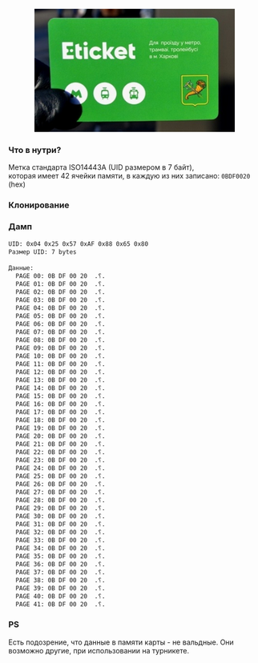 <p align="center"><img src="https://raw.githubusercontent.com/kotleni/kotleni.github.io/master/assets/etiket_f.png" width=400></img></p>

### Что в нутри?
Метка стандарта ISO14443A (UID размером в 7 байт),<br>
которая имеет 42 ячейки памяти, в каждую из них записано: ```0BDF0020``` (hex)

### Клонирование

### Дамп
```
UID: 0x04 0x25 0x57 0xAF 0x88 0x65 0x80
Размер UID: 7 bytes

Данные:
  PAGE 00: 0B DF 00 20  .⸮. 
  PAGE 01: 0B DF 00 20  .⸮. 
  PAGE 02: 0B DF 00 20  .⸮. 
  PAGE 03: 0B DF 00 20  .⸮. 
  PAGE 04: 0B DF 00 20  .⸮. 
  PAGE 05: 0B DF 00 20  .⸮. 
  PAGE 06: 0B DF 00 20  .⸮. 
  PAGE 07: 0B DF 00 20  .⸮. 
  PAGE 08: 0B DF 00 20  .⸮. 
  PAGE 09: 0B DF 00 20  .⸮. 
  PAGE 10: 0B DF 00 20  .⸮. 
  PAGE 11: 0B DF 00 20  .⸮. 
  PAGE 12: 0B DF 00 20  .⸮. 
  PAGE 13: 0B DF 00 20  .⸮. 
  PAGE 14: 0B DF 00 20  .⸮. 
  PAGE 15: 0B DF 00 20  .⸮. 
  PAGE 16: 0B DF 00 20  .⸮. 
  PAGE 17: 0B DF 00 20  .⸮. 
  PAGE 18: 0B DF 00 20  .⸮. 
  PAGE 19: 0B DF 00 20  .⸮. 
  PAGE 20: 0B DF 00 20  .⸮. 
  PAGE 21: 0B DF 00 20  .⸮. 
  PAGE 22: 0B DF 00 20  .⸮. 
  PAGE 23: 0B DF 00 20  .⸮. 
  PAGE 24: 0B DF 00 20  .⸮. 
  PAGE 25: 0B DF 00 20  .⸮. 
  PAGE 26: 0B DF 00 20  .⸮. 
  PAGE 27: 0B DF 00 20  .⸮. 
  PAGE 28: 0B DF 00 20  .⸮. 
  PAGE 29: 0B DF 00 20  .⸮. 
  PAGE 30: 0B DF 00 20  .⸮. 
  PAGE 31: 0B DF 00 20  .⸮. 
  PAGE 32: 0B DF 00 20  .⸮. 
  PAGE 33: 0B DF 00 20  .⸮. 
  PAGE 34: 0B DF 00 20  .⸮. 
  PAGE 35: 0B DF 00 20  .⸮. 
  PAGE 36: 0B DF 00 20  .⸮. 
  PAGE 37: 0B DF 00 20  .⸮. 
  PAGE 38: 0B DF 00 20  .⸮. 
  PAGE 39: 0B DF 00 20  .⸮. 
  PAGE 40: 0B DF 00 20  .⸮. 
  PAGE 41: 0B DF 00 20  .⸮. 
```

### PS

Есть подозрение, что данные в памяти карты - не вальдные.
Они возможно другие, при использовании на турникете.
